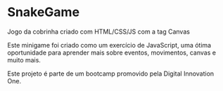 # SnakeGame
Jogo da cobrinha criado com HTML/CSS/JS com a tag Canvas

Este minigame foi criado como um exercício de JavaScript, uma ótima oportunidade para aprender mais sobre eventos, movimentos, canvas e muito mais.

Este projeto é parte de um bootcamp promovido pela Digital Innovation One.
